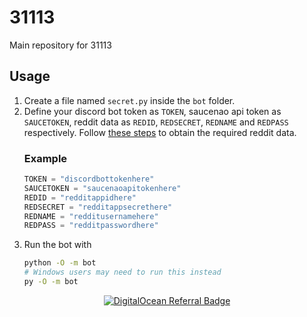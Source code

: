 # 31113
Main repository for 31113

## Usage
1. Create a file named `secret.py` inside the `bot` folder.
1. Define your discord bot token as `TOKEN`, saucenao api token as `SAUCETOKEN`, reddit data as `REDID`, `REDSECRET`, `REDNAME` and `REDPASS` respectively. Follow [these steps](https://github.com/reddit-archive/reddit/wiki/OAuth2-Quick-Start-Example#first-steps) to obtain the required reddit data.
    ### Example
    ```py
    TOKEN = "discordbottokenhere"
    SAUCETOKEN = "saucenaoapitokenhere"
    REDID = "redditappidhere"
    REDSECRET = "redditappsecrethere"
    REDNAME = "redditusernamehere"
    REDPASS = "redditpasswordhere"
    ```
1. Run the bot with
    ```bash
    python -O -m bot
    # Windows users may need to run this instead
    py -O -m bot
    ```

<a href="https://www.digitalocean.com/?refcode=0f3434ca0483&utm_campaign=Referral_Invite&utm_medium=Referral_Program&utm_source=badge"><p align="center"><img src="https://web-platforms.sfo2.cdn.digitaloceanspaces.com/WWW/Badge%201.svg" alt="DigitalOcean Referral Badge" /></p></a>